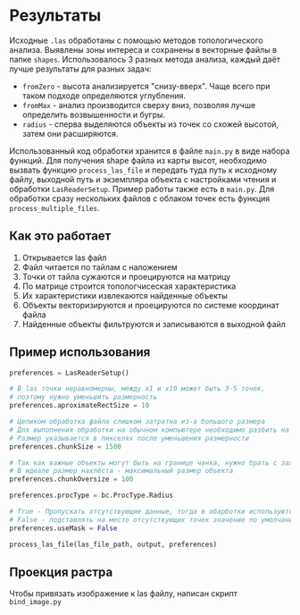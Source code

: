 # Результаты

Исходные `.las` обработаны с помощью методов топологического анализа.
Выявлены зоны интереса и сохранены в векторные файлы в папке `shapes`.
Использовалось 3 разных метода анализа, каждый даёт лучше результаты для разных задач:
- `fromZero` - высота анализируется "снизу-вверх". Чаще всего при таком подходе определяются углубления.
- `fromMax` - анализ производится сверху вниз, позволяя лучше определить возвышенности и бугры.
- `radius` - сперва выделяются объекты из точек со схожей высотой, затем они расширяются.

Использованный код обработки хранится в файле `main.py` в виде набора функций.
Для получения shape файла из карты высот, необходимо вызвать функцию `process_las_file` и передать туда путь к исходному файлу, выходной путь и экземпляра объекта с настройками чтения и обработки `LasReaderSetup`. Пример работы также есть в `main.py`. Для обработки сразу нескольких файлов с облаком точек есть функция `process_multiple_files`.

## Как это работает
1. Открывается las файл
2. Файл читается по тайлам с наложением
3. Точки от тайла сужаются и проецируются на матрицу
4. По матрице строится топологчисеская характеристика
5. Их характеристики извлекаются найденные объекты
6. Объекты векторизируются и проецируются по системе координат файла
7. Найденные объекты фильтруются и записываются в выходной файл

## Пример использования

```python
preferences = LasReaderSetup()

# В las точки неравномерны, между x1 и x10 может быть 3-5 точек,
# поэтому нужно уменьшить размерность
preferences.aproximateRectSize = 10

# Целиком обработка файла слишком затратна из-а большого размера
# Для выполнения обработки на обычном компьютере необходимо разбить на чанки
# Размер указывается в пикселях после уменьшения размерности
preferences.chunkSize = 1500

# Так как важные объекты могут быть на границе чанка, нужно брать с захлёстом
# В идеале размер нахлёста - максимальный размер объекта
preferences.chunkOversize = 100

preferences.procType = bc.ProcType.Radius

# True - Пропускать отсутствующие данные, тогда в обарботки используются только существующие точки (области точек
# False - подставлять на место отсутствующих точек значение по умолчанию (-9999 или 9999)
preferences.useMask = False

process_las_file(las_file_path, output, preferences)
```

## Проекция растра

Чтобы привязать изображение к las файлу, написан скрипт `bind_image.py`
